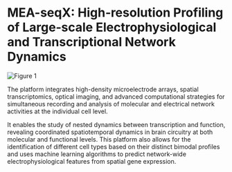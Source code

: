 # **MEA-seqX: High‐resolution Profiling of Large‐scale Electrophysiological and Transcriptional Network Dynamics**

![Figure 1](https://github.com/HayderAminLab/MEA-seqX/assets/158823360/15b48459-642f-4311-837e-eb733005b5ba)

The platform integrates high-density microelectrode arrays, spatial transcriptomics, optical imaging, and advanced computational strategies for simultaneous recording and analysis of molecular and electrical network activities at the individual cell level. 

It enables the study of nested dynamics between transcription and function, revealing coordinated spatiotemporal dynamics in brain circuitry at both molecular and functional levels. 
This platform also allows for the identification of different cell types based on their distinct bimodal profiles and uses machine learning algorithms to predict network-wide electrophysiological features from spatial gene expression.
